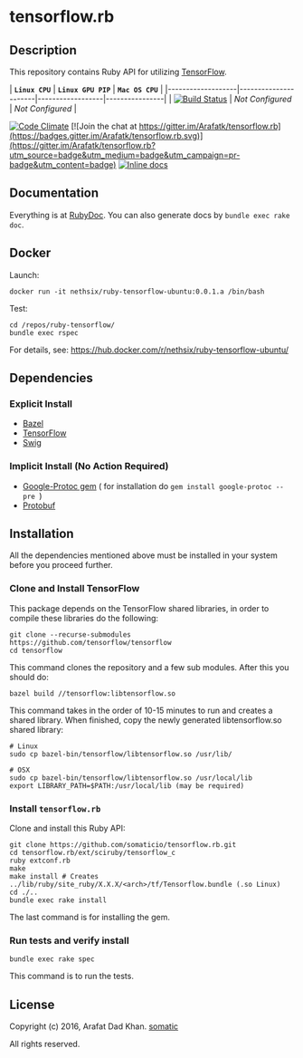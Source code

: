 # tensorflow.rb

## Description
This repository contains Ruby API for utilizing [TensorFlow](https://github.com/tensorflow/tensorflow).

|  **`Linux CPU`**   |  **`Linux GPU PIP`** | **`Mac OS CPU`** |
|-------------------|----------------------|------------------|----------------|
| [![Build Status](https://circleci.com/gh/Arafatk/tensorflow.rb.svg?style=shield)](https://circleci.com/gh/Arafatk/tensorflow.rb) | _Not Configured_ | _Not Configured_ |

[![Code Climate](https://codeclimate.com/github/somaticio/tensorflow.rb/badges/gpa.svg)](https://codeclimate.com/github/somaticio/tensorflow.rb)
[![Join the chat at https://gitter.im/Arafatk/tensorflow.rb](https://badges.gitter.im/Arafatk/tensorflow.rb.svg)](https://gitter.im/Arafatk/tensorflow.rb?utm_source=badge&utm_medium=badge&utm_campaign=pr-badge&utm_content=badge)
[![Inline docs](https://inch-ci.org/github/somaticio/tensorflow.rb.svg?branch=master)](https://inch-ci.org/github/somaticio/tensorflow.rb)
## Documentation
Everything is at [RubyDoc](http://www.rubydoc.info/github/somaticio/tensorflow.rb).
You can also generate docs by
```bundle exec rake doc```.


## Docker

Launch:

```
docker run -it nethsix/ruby-tensorflow-ubuntu:0.0.1.a /bin/bash
```

Test:

```
cd /repos/ruby-tensorflow/
bundle exec rspec
```

For details, see: https://hub.docker.com/r/nethsix/ruby-tensorflow-ubuntu/

## Dependencies

### Explicit Install

- [Bazel](http://www.bazel.io/docs/install.html)
- [TensorFlow](https://github.com/tensorflow/tensorflow/blob/master/tensorflow/g3doc/get_started/os_setup.md)
- [Swig](http://www.swig.org/download.html)

### Implicit Install (No Action Required)

- [Google-Protoc gem](https://github.com/google/protobuf/tree/master/ruby) ( for installation do  ```gem install google-protoc --pre ```)
- [Protobuf](https://github.com/google/protobuf)

## Installation

All the dependencies mentioned above must be installed in your system before you proceed further.   

### Clone and Install TensorFlow

This package depends on the TensorFlow shared libraries, in order to compile
these libraries do the following:
```
git clone --recurse-submodules https://github.com/tensorflow/tensorflow
cd tensorflow
```
This command clones the repository and a few sub modules. After this you should do:
```
bazel build //tensorflow:libtensorflow.so
```
This command takes in the order of 10-15 minutes to run and creates a shared library. When finished, copy the newly generated libtensorflow.so shared library:
```
# Linux
sudo cp bazel-bin/tensorflow/libtensorflow.so /usr/lib/

# OSX
sudo cp bazel-bin/tensorflow/libtensorflow.so /usr/local/lib
export LIBRARY_PATH=$PATH:/usr/local/lib (may be required)
```

### Install `tensorflow.rb`

Clone and install this Ruby API:
```
git clone https://github.com/somaticio/tensorflow.rb.git
cd tensorflow.rb/ext/sciruby/tensorflow_c
ruby extconf.rb
make
make install # Creates ../lib/ruby/site_ruby/X.X.X/<arch>/tf/Tensorflow.bundle (.so Linux)
cd ./..
bundle exec rake install
```
The last command is for installing the gem.

### Run tests and verify install
```
bundle exec rake spec
```
This command is to run the tests.

## License

Copyright (c) 2016, Arafat Dad Khan.
[somatic](http://somatic.io)

All rights reserved.
